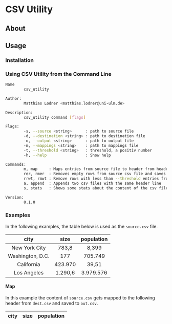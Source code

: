 # CSV Utility


## About


## Usage


### Installation


### Using CSV Utility from the Command Line

```sh
Name
        csv_utility

Author:
        Matthias Lodner <matthias.lodner@uni-ulm.de>

Description:
        csv_utility command [flags]

Flags:
        -s, --source <string>      : path to source file
        -d, --destination <string> : path to destination file
        -o, --output <string>      : path to output file
        -m, --mappings <string>    : path to mappings file
        -t, --threshold <string>   : threshold, a positiv number
        -h, --help                 : Show help

Commands:
        m, map     : Maps entries from source file to header from header file and saves to output file
        rer, rmer  : Removes empty rows from source csv file and saves to output file
        rrwt, rmwt : Remove rows with less than --threshold entries from source csv file and saves to output file
        a, append  : Appends two csv files with the same header line
        s, stats   : Shows some stats about the content of the csv file

Version:
        0.1.0
```

### Examples
In the following examples, the table below is used as the ``source.csv`` file.

|       city       	| size    	| population 	|
|:----------------:	|:---------:|:-----------:	|
|   New York City  	|  783,8  	|    8,399   	|
| Washington, D.C. 	|   177   	|   705.749  	|
|    California    	| 423.970 	|    39,51   	|
| Los Angeles      	| 1.290,6 	|  3.979.576 	|

#### Map
In this example the content of ``source.csv`` gets mapped to the following header from ``dest.csv`` and saved to ``out.csv``.

|       city       	| size    	| population 	|
|:----------------:	|:---------:|:-----------:	|


